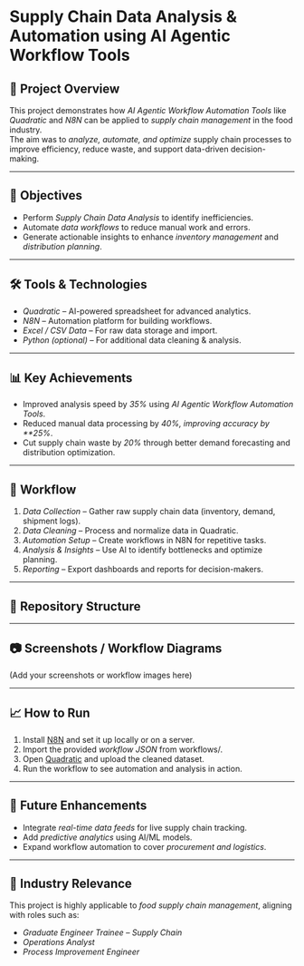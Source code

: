 # Supply Chain Data Analysis & Automation using AI Agentic Workflow Tools

## 📌 Project Overview
This project demonstrates how *AI Agentic Workflow Automation Tools* like *Quadratic* and *N8N* can be applied to *supply chain management* in the food industry.  
The aim was to *analyze, automate, and optimize* supply chain processes to improve efficiency, reduce waste, and support data-driven decision-making.

---

## 🎯 Objectives
- Perform *Supply Chain Data Analysis* to identify inefficiencies.  
- Automate *data workflows* to reduce manual work and errors.  
- Generate actionable insights to enhance *inventory management* and *distribution planning*.

---

## 🛠 Tools & Technologies
- *Quadratic* – AI-powered spreadsheet for advanced analytics.  
- *N8N* – Automation platform for building workflows.  
- *Excel / CSV Data* – For raw data storage and import.  
- *Python (optional)* – For additional data cleaning & analysis.  

---

## 📊 Key Achievements
- Improved analysis speed by *35%* using *AI Agentic Workflow Automation Tools*.  
- Reduced manual data processing by *40%, improving accuracy by **25%*.  
- Cut supply chain waste by *20%* through better demand forecasting and distribution optimization.

---

## 🚀 Workflow
1. *Data Collection* – Gather raw supply chain data (inventory, demand, shipment logs).  
2. *Data Cleaning* – Process and normalize data in Quadratic.  
3. *Automation Setup* – Create workflows in N8N for repetitive tasks.  
4. *Analysis & Insights* – Use AI to identify bottlenecks and optimize planning.  
5. *Reporting* – Export dashboards and reports for decision-makers.

---

## 📂 Repository Structure

---

## 📷 Screenshots / Workflow Diagrams
(Add your screenshots or workflow images here)

---

## 📈 How to Run
1. Install [N8N](https://n8n.io) and set it up locally or on a server.  
2. Import the provided *workflow JSON* from workflows/.  
3. Open [Quadratic](https://quadratic.to) and upload the cleaned dataset.  
4. Run the workflow to see automation and analysis in action.

---

## 📌 Future Enhancements
- Integrate *real-time data feeds* for live supply chain tracking.  
- Add *predictive analytics* using AI/ML models.  
- Expand workflow automation to cover *procurement and logistics*.

---

## 🏢 Industry Relevance
This project is highly applicable to *food supply chain management*, aligning with roles such as:
- *Graduate Engineer Trainee – Supply Chain*
- *Operations Analyst*
- *Process Improvement Engineer*
